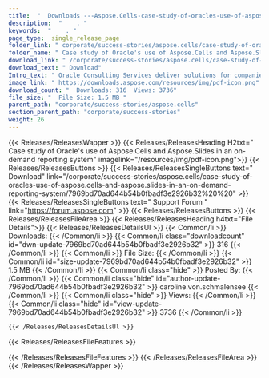 ```yaml
---
title:  "  Downloads ---Aspose.Cells-case-study-of-oracles-use-of-aspose.cells-and-aspose.slides-in-an-on-demand-reporting-system . " 
description:  "    . " 
keywords:  "    . " 
page_type:  single_release_page
folder_link: " corporate/success-stories/aspose.cells/case-study-of-oracles-use-of-aspose.cells-and-aspose.slides-in-an-on-demand-reporting-system/"
folder_name: " Case study of Oracle's use of Aspose.Cells and Aspose.Slides in an on-demand reporting system"
download_link: " /corporate/success-stories/aspose.cells/case-study-of-oracles-use-of-aspose.cells-and-aspose.slides-in-an-on-demand-reporting-system/7969bd70ad644b54b0fbadf3e2926b32"
download_text: " Download"
Intro_text: " Oracle Consulting Services deliver solutions for companies. When building an on-..."
image_link: " https://downloads.aspose.com/resources/img/pdf-icon.png"
download_count: "  Downloads: 316  Views: 3736"
file_size: "  File Size: 1.5 MB "
parent_path: "corporate/success-stories/aspose.cells"
section_parent_path: "corporate/success-stories"
weight: 26 
---
```


{{< Releases/ReleasesWapper >}}
  {{< Releases/ReleasesHeading H2txt=" Case study of Oracle's use of Aspose.Cells and Aspose.Slides in an on-demand reporting system" imagelink="/resources/img/pdf-icon.png">}}
  {{< Releases/ReleasesButtons >}}
    {{< Releases/ReleasesSingleButtons text=" Download" link="/corporate/success-stories/aspose.cells/case-study-of-oracles-use-of-aspose.cells-and-aspose.slides-in-an-on-demand-reporting-system/7969bd70ad644b54b0fbadf3e2926b32%20%20" >}}
    {{< Releases/ReleasesSingleButtons text=" Support Forum " link="https://forum.aspose.com" >}}
  {{< Releases/ReleasesButtons >}}
  {{< Releases/ReleasesFileArea >}}
    {{< Releases/ReleasesHeading h4txt="File Details">}}
    {{< Releases/ReleasesDetailsUl >}}
            {{< Common/li  >}} Downloads: {{< /Common/li >}} 
      {{< Common/li class="downloadcount" id="dwn-update-7969bd70ad644b54b0fbadf3e2926b32" >}} 316 {{< /Common/li >}} 
      {{< Common/li  >}} File Size: {{< /Common/li >}} 
      {{< Common/li id="size-update-7969bd70ad644b54b0fbadf3e2926b32" >}} 1.5 MB {{< /Common/li >}} 
      {{< Common/li  class="hide" >}} Posted By: {{< /Common/li >}} 
      {{< Common/li class="hide" id="author-update-7969bd70ad644b54b0fbadf3e2926b32" >}} caroline.von.schmalensee {{< /Common/li >}} 
      {{< Common/li class="hide"  >}} Views: {{< /Common/li >}} 
      {{< Common/li class="hide" id="view-update-7969bd70ad644b54b0fbadf3e2926b32" >}} 3736 {{< /Common/li >}} 

    {{< /Releases/ReleasesDetailsUl >}}

  {{< Releases/ReleasesFileFeatures >}}
      
  {{< /Releases/ReleasesFileFeatures >}}
 {{< /Releases/ReleasesFileArea >}}
{{< /Releases/ReleasesWapper >}}


